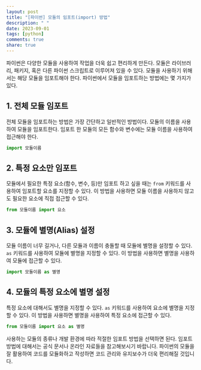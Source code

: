 ```yaml
---
layout: post
title: "[파이썬] 모듈의 임포트(import) 방법"
description: " "
date: 2023-09-01
tags: [python]
comments: true
share: true
---
```


파이썬은 다양한 모듈을 사용하여 작업을 더욱 쉽고 편리하게 만든다. 모듈은 라이브러리, 패키지, 혹은 다른 파이썬 스크립트로 이루어져 있을 수 있다. 모듈을 사용하기 위해서는 해당 모듈을 임포트해야 한다. 파이썬에서 모듈을 임포트하는 방법에는 몇 가지가 있다.

## 1. 전체 모듈 임포트

전체 모듈을 임포트하는 방법은 가장 간단하고 일반적인 방법이다. 모듈의 이름을 사용하여 모듈을 임포트한다. 임포트 한 모듈의 모든 함수와 변수에는 모듈 이름을 사용하여 접근해야 한다.

```python
import 모듈이름
```

## 2. 특정 요소만 임포트

모듈에서 필요한 특정 요소(함수, 변수, 등)만 임포트 하고 싶을 때는 `from` 키워드를 사용하여 임포트할 요소를 지정할 수 있다. 이 방법을 사용하면 모듈 이름을 사용하지 않고도 필요한 요소에 직접 접근할 수 있다.

```python
from 모듈이름 import 요소
```

## 3. 모듈에 별명(Alias) 설정

모듈 이름이 너무 길거나, 다른 모듈과 이름이 충돌할 때 모듈에 별명을 설정할 수 있다. `as` 키워드를 사용하여 모듈에 별명을 지정할 수 있다. 이 방법을 사용하면 별명을 사용하여 모듈에 접근할 수 있다.

```python
import 모듈이름 as 별명
```

## 4. 모듈의 특정 요소에 별명 설정

특정 요소에 대해서도 별명을 지정할 수 있다. `as` 키워드를 사용하여 요소에 별명을 지정할 수 있다. 이 방법을 사용하면 별명을 사용하여 특정 요소에 접근할 수 있다.

```python
from 모듈이름 import 요소 as 별명
```

사용하는 모듈의 종류나 개발 환경에 따라 적절한 임포트 방법을 선택하면 된다. 임포트 방법에 대해서는 공식 문서나 온라인 자료들을 참고해보시기 바랍니다. 파이썬의 모듈을 잘 활용하여 코드를 모듈화하고 작성하면 코드 관리와 유지보수가 더욱 편리해질 것입니다.
